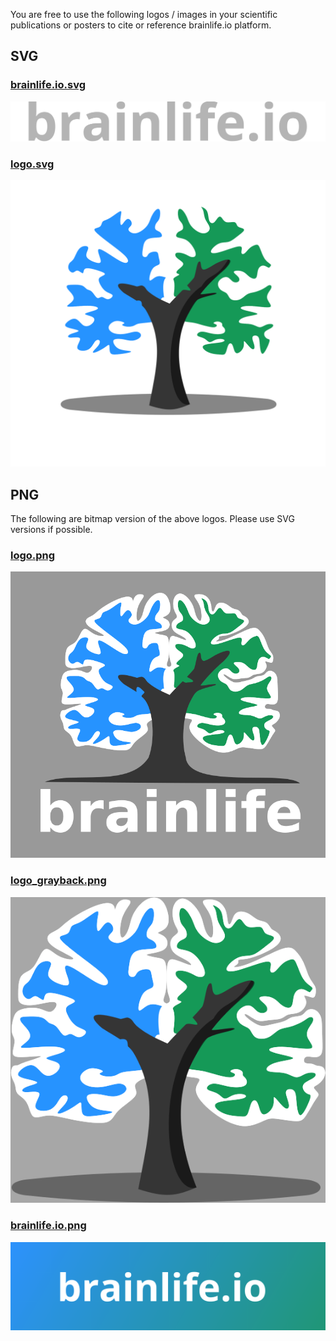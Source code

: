 
You are free to use the following logos / images in your scientific publications or posters to cite or reference brainlife.io platform.

## SVG

### [brainlife.io.svg](/docs/img/media/brainlife.io.svg)

![svg](/docs/img/media/brainlife.io.svg)

### [logo.svg](/docs/img/media/logo.svg)

![svg](/docs/img/media/logo.svg)

## PNG

The following are bitmap version of the above logos. Please use SVG versions if possible.

### [logo.png](/docs/img/media/logo.png)

![png_brainlife](/docs/img/media/logo.png)

### [logo_grayback.png](/docs/img/media/logo_grayback.png)

![png_grayback](/docs/img/media/logo_grayback.png)

<!--
### [brainlife.png](/docs/img/media/brainlife.png)

![brainlife](/docs/img/media/brainlife.png)
-->

### [brainlife.io.png](/docs/img/media/brainlife.io.png)

![brainlife.io](/docs/img/media/brainlife.io.png)


